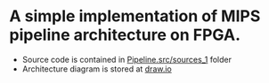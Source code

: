 # A simple implementation of MIPS pipeline architecture on FPGA.
* Source code is contained in [Pipeline.src/sources_1](https://github.com/phamvannhatvu/mips-pipeline/tree/main/Pipeline.srcs/sources_1) folder
* Architecture diagram is stored at [draw.io](https://viewer.diagrams.net/?tags=%7B%7D&highlight=0000ff&edit=_blank&layers=1&nav=1&title=PipelineForever.drawio#R7V1Zd5tIFv41PmfmQT7sy6Mdy51k4o7H7hwneemDJWJrIhk1womTXz8gAxL3FltRVRQSeeiWMBSI%2Bu6%2BnehvVi9%2FhN768SqY%2B8sTTZm%2FnOgXJ5qmu4YS%2Fy858is9olnpkYdwMX89pu4O3C5%2B%2B%2BnB7LTnxdzfFE6MgmAZLdbFg7Pg6cmfRYVjXhgGP4unfQuWxbuuvQcfHbideUt89G4xjx5fjzqmsjv%2B1l88PGZ3VpX0LysvOzk9sHn05sHPvUP69ER%2FEwZB9Ppp9fLGXyZvL3svr9ddlvw1f7DQf4qaXPAf7evs3v%2B5ev%2FRC6dfgu%2F%2Fvbh6nGi6%2FbrOD2%2F5nP7k9HGjX9k7eAiD5zW%2BXfHNe%2FfZ6env%2FeGHkf%2Byd2r6WH%2F4wcqPwl%2FxKelfnfSKFCMTK0PNz90b14zsxT7uv24zu5uX7vNDvvruVcQf0rdBfjNf%2Fnz2zj58%2FvHpn%2FcPt5a7%2Fvr4%2FXriWujFvIv%2Fo9z%2BdfbHFL2i%2BA09zf1kPeVEP%2F%2F5uIj827U3S%2F76M6aM%2BNhjtIrvf6HGH%2Bfe5nF7bvLl22K5fBMsg3C7kD49uzQv38THN1EYfPf3%2FmLNHP%2F%2BW%2FyXVfAjfdnJ9aG%2FWfze%2Fx5EXrT3PaZIf%2F%2B7P1%2Fsf10Gs%2B%2F5cxe3MvlzsomLmBrOlouHp%2FhYFCS%2FZRP%2FtMXTQ3JOctm34ClKKVdX8kfPyCU5gsFTg8bG2NEdjBXDEQwVB0Fl%2BnkqBCuXU5eEFUe71y1LMFZqUFECJYFYcSyMFUswVlRFRWC5O%2BePlUt7ak0tElbuHdMwFcFYaQiOIqJEYkVTNAwWXThYFASWq%2BmVALRcXp6R0TK37i1TNGeRHi2qSVBZhIshE2ssl0I4y%2FnlJQkrrmXrnmiskLEBEbT07v3ldbBZRIsgOWsWQ8IP9y7%2FAE5YLebz5B7nXrpufkUfsBPDk3799evOXs5%2FebfPN7P38%2FCvf96uJm69veA%2Fzc8S0yt5S0tvs1nMimgqQg%2FBRlEuLxXRAqntJvnzgt1YuUUmYYeyY6G%2F9KLFj6K1Sdq09A7XwSJ%2BwJzx2MB20i2w75vgOZz56VX71iFYyDFqFoq88MGP0EJbDOU%2Fmx5WKpZ0GFfxO79NvwZh9Bg8BE%2Fecro7CpC1O%2BdDkHCB7Ub%2Fz4%2BiXykr8J6joAhNOcAYYzD89Tn98%2FbLl%2BTLqZl9vXjZ%2F%2BPFL0pO87qnVbuiN0R7RxjnToMMfQoljFWruJAN%2BWAJjGN%2B5f3aO22dnLApf2B4n%2ByBGz%2BXUTg%2F%2FvD6BGxpSkM0dR2vpNz4D4tNIrwggdVoAVC05jIxd20p%2B7oClobJIo9BuPgdS2NvmZ4iM5en9mFZJLcESVBzk9MZ6e5rg1vbod2et9naw9hJTanfSqLOxW8rDbSVMQnHBxL1%2FvLdRTfd%2FkAJUgcc1yBZaIRttKDiw24bsX3WUXWGDPk%2BiKJgRVZjEkUGUa0u%2BXZLomVD7m7r7qll0WkoEJektXjr2ji0cTP9Y9ONjcgMo%2BZcw5KP%2BeMA3dl8TlDejnC3oNlgEBz8JB5vcNssHAnqyOLlNkht8RapXJJBLeMXbcWCW1zHhAYwK7sVPK%2FhirBDsc%2FQ6EgWiT%2BXRBTl5FJqvEJX8NL%2FFlE5gmXmqbXkkuJjkjiZ9gGiYo7Kk5yAomXYlOSEJANcqISedgtlJwbfvm18LmqYhiPBJ5rlrRJRvYy2m1z8phCEyXK5WG%2F8YxH4JvQT6j0L%2FEy%2BsxP4%2Fssi%2Bpy99vjznuc3%2FrYTs8mXTMoibpj8k0Z5aAuHVxofjg6Qr5PpALQxGOSygMoEZ7tQwy7D0dQoMQx1QnqIWM6DnYLjZpVtVkNvPL%2FNwh6XUdS3FPVu33tIsO3NczWWzGfKiXnRVexThnyL%2FlyNLPRT3y9BTdgelxkwtQ6BjLSaWjjKqaNlSlovNo4BmJMNEdtUXbB0oHe47Gyctn4FwyD%2FqLJnh%2BcbqgA%2FhEbIXTLPNUYUXEZd5fTIjuaHTcFqawo2dPUQKBjKuKZePxkpWDcFUHDG8faTGlarGL9e5DMg3zQtTFWpyHlYZNmc2oxDIDULeBadhvmNMpJa9ux8SQ17J29wiJi3iDwMCurTpc6OguBCAxZWtiKCgjRMQdFIQXQyyDQOk4ga5idLSUSaCCLCPuk09zH%2BeLkts%2B3i7zzQ5EdUzdHQW23DiAMz75mO3dWXz0%2BzkR%2FS8UPFtZxD4IcQqO6A%2BaErhB%2FiJOLbR2810hEdHanaQagViIzgQkMiIxGlUTopINeJgnBiPaKdJPdCIVBbfnznED7Vcifwl4xkKjzCMhNjrf830%2BwlSeeAKroJwyqNdX2rZiHO6RxNWjsNMRmZuTQQgyuHVam2BnClNcRVW0buwiwKq5qRw%2FM1EbnFOo7KJ27K9DtLll4aWyex9Px4adrxmD7MgXXDOi3aMnKoT7H0dTJDPo5mJ%2B5F%2BZE%2FAp090KHZTA10hvY3K6Bnj8hVjxmAVVubF21oUik8MD8JGaW0IFUVwc1pDEIs1H%2B42DD2uuR2YLnlSJsyJDOu6w3EprjeJQg5tiWSH9tqEaEWreJhI6j36MmBzaUsEVHTbLP3aE3Js6Of7jfrLcKyLpp7pLd59NbJxyiM%2F%2F87SG5yvvbDRfxAiX69O369O1gXHvq2ePGzptTJ9036sVK%2F2VLTa7GgKzvtNQ8p2RZEpolVHlJMiVtlvIFDg%2Bz1gtS%2FQVOVJfO%2B1%2BoSWXmJLLoEqLEyWDFYtBBvVQLHQUfQMgNt03Z1gkALo%2FC0CjAELVqIN2hx0HEYMjlviHSYMhm6AcyGNVL8RDIOqykd2VtzB%2Bpe9MxuFT1rH6iTGT7s4m1lvq6JYGcXrK9WKdkoDMihhWRwdnEK2nULTMuMd0mEPTMXAPR2oYV4C3tCRG1ML6JLL9KdzI4adn6RbSvgZ5jsWKfoBKP84fn6sXB47uN6FszZhOYOpby7OSlZbmbdDZuUYM1nU%2FYumkoqnb0iNaJsA%2Ffl0XyUR8dbyomFEcPmbuKFkS1AGJmkVnPsxZCC7Q2NTG2jVdHQqgAmKypbpk70aOhCbEsPjkJ%2B4NLnKuEKfMlBYORoBHlryYCGV1EPMWrYQK8ryLMHbgry7Ln4glxgpGkEeWuQo%2BaOtOnfekMvZmvNBrbQdWo0G9iwTURLJ5P5TA2Kqp00zLoLrX452YusEsOsw%2BoVU5952DKkEJvzWVNwQXoU7JVGnT8Ae7T22EcGPouQ%2FCyTU%2BXcKFb6FSsoMYaTgdBVrBgiDAQLR%2BFu5h1hfqw%2BJ9VUD7PGesAdxFwRHcQscmneSEQ0RGRbh0lEDS10KYlIhBVvkav8RiKiICLtEClIVQbchy9%2FeK40lIWHxujHwIwb2DKBup57V0bVsqCbGQTHANyBQJA2NoEh2LDUmhkEtRGChwFBWtUBQ7Czj4c5SEVEZkeQ8hiEyoxRqnBCtmhGKSJwOmJQBAZN%2BjntGIaCm07YOLT5JsZGGCwRGndoS3avpn5urxQu2X0vnKXFdJohOczoh4eZhMHgpDHu3Nof2zhqdvbh04lmbee93Yfxp4fo9SWNO9xkhxF5ugR%2FjtgtZl65dax%2BOquwsWL9dFDZRg2pqeWHmNbWzKUQYerhiOrBo5rahESoFtKfiDmqCZMAR1QPHtW0yfEY1UJi%2B6xRnb2OEdUHhWrajC6MaiHBduao5h86SdINixNZ1RO9TXtFmhRgmSmlNuE3s2drm424crVkUrW6OZCNqQutJDik6GiILi6D8KcXzrFb4flpgZNGRp9CnU9BVQlzs4Q6FRzsiz778ClYM%2BGAlf29a8seDrKBvXLqaqbQygQo7qkrE2KsAnHPay5EdaeA2vPzMGTjXwKvOOmtGYHDqd6optX%2BWA%2FRlJy02hg3dbTcaejAa0tPGgpb1dAHuiDXRUpJsOsF2W%2FnmqfncB7KNRJXV%2B3ZhDFRnRlxcSo3UtHEXb1G%2BMALVK2mhcEuA5f6CqdKvjEjL%2F7zwHJDelj1rbKQF7Y%2F6IVXXeMQVvQFb5Q%2FM18s47BUbBdtwhlTgaGOhtHOMLKtrDepFG5RejsJaYicuoR0tZPsqvoioUYPjpa9dmPWlNmjP%2FuOaG70LNV5lvJyoBrHEuT%2FzBxLmW%2BgONIoPvD23d8fPlbsqFK%2Fo49BuPgdM0dvmZ4%2FX4Txm37dY9%2FbRIezr7CsK%2BdSNR3YVWhLsttYjbuWl5tMY%2FYqS%2B1PY%2Ba5gKhsmnrUWvnTNfIjlz4ZvMAV4VdwcVHBNvkSUIWIYRVwDgVilTITSht5V1Zvt0dLOQ8UEklx%2BXeKouCLRxc4zvQOWZiuAdr208eDYaMau2GLdHGZFKqClb7bVz3ef4li8FeofaMi%2F2rDQb%2B40bMeryoi9L2xWkmEvkedao6aS3TW99izHpzIcHdeVs80JjMwG1KuuEYBGkN12qEewZImN2TP1bvTTtWw1%2B6t95uYHjaPjZlX%2F8yoANRZNvnkm3TDtYYaADfDRtWZFzMQLZvhp3f3JNfpi2102Decmx8HOoxExPBUwrRI9sBtrbrS5oDLTBq1adpZiEdWGqLXjWGadtOGzd19oTVDAdAFBmNf6M3vd28nl59vo%2FO%2Fv9x9en%2F24%2FzN5USEtThGB4YVHeA0gYxBdIBxd0AiRWAhNH2Z%2BWuiOjwmk7DqZ6v12c6WYc49nDjDSUPrapbqdRmJ6IdUdYjmZMcSyTNDhgiJtZsgXlT9tIPW%2FbIRtZJIOmYTDUw40YATbTIelIN%2Fh9Px%2FCqXFDMyFdHg9LjJVK5KWnZkClPjNPfUBk3bjoVSdRGUSjABU3odPb%2BVOS1liK%2FJ9eMX%2B9VxUI01091rjTC%2FXCyzq2TeUkkYJPYD06eWAORZnEb%2BxYAiP3K5xQ7tEhFD%2F1ysa9yFMX%2Fihn1syBPM9eHHR%2FbCxoVNFWucc6Sbpm2d6vMihFrAzLl8mQJtN%2B1zo57sJSvmqYsHmK6oNe1zI5kRbYIotQElRmPt3K1ZiF2XGzL4maftjuBvDH61KfjlMk0h%2BHWYidsY%2FNA%2Ba5jSywz8uGL7PPSeZo9MNJ0xMEGqcnXVA6lyhXlKkibMaT0kzJGJDZeUv39erUdS40VqzmHSmS0pndmy0BlOV7zyVze%2BN2dKamMe%2BL5UczSZWtqyozadkyesc7y9yg8mktqyCAbnHMvhO7%2F6oYRd%2B5zOHX64pZ7ABj9KjVMYXlAXZUO%2FxKhqfMKMMDREGD1MJ8fq4aCJaNdF1VZUkRKG2XjlXctfWN%2FBtWl6ya%2FqOl65jvLgj1WFUB72Z8cKILcITqW%2Bd2B96na2lZvRXy8KH%2ByhiKr1mks5Rx5ytCzyryp7eHi%2BVqNE4h8rIv9Zwx72G%2F%2FhYhP1TIyHIwwdLSvSHzoxQkAfNDFWX8CJGHE1wk1XQhy10lwrtVxbJOUx1EoVeSiPv1YK%2BykL0UoFdkcuC0EfdP6yYTYkV1HDoqGDnDZKbAMjyoSZ0IwcMTbkAaYIsmA%2B%2F7OcLGSGtzSoheEmWtRqUL3ps10ZEXrZbAG52gMMGqS7%2BstYvS3KWKEmiYp0COpBEnDUO1ppEDmeOk5pZmiEj%2BkHJGPAzByRQwuCovFYqJu0JFHQgUz6IlOkxlr6jMN0xQsafsN0dwd6MMFdjfyzSgkTxnnUqvJ%2BZiSE%2B26PJDR4EtoNr2JAQ0ImUpfQBBI9ddINiV0RfimdEJ6Z%2FhEfmH6exgteTa8QTXUb1iEzxbSo1oV2QV5mXlOta7Io1yXvJPN2d8fKDh1Dlyl5uEMSF0QpXooLR2SuLGPn%2BZW%2Fkqe98yHAPinL1Q6kmzOEvcVp%2BmdXA9bqwRr98uezd%2Fbh849P%2F7x%2FuLXc9dfH79cT7B66IEn%2BGlm%2FefTmW7JLkDv3No8VfiKZSaaFGgCDJhahaQepXTOTAV3ErWTuVzh6r3Zfw48199QCjYoac0CIS3Zua1YsR2RzmVqgHkaMcCfJDS0bdt5XUw1qR1htUguzZjQW%2BZHLm9FAAu1BepMb1mBSYlbvNpKTdP1qmJEWWkm2WCZRcJjM3b7lBt%2BB5e%2F3FH03XffUpsQsMuUadhNnhjb%2BakreeHTEVoMEpRJ7qy2woDA3OcW44QNn92Hl1CeDlnlXoxGa9dBU1ZjNFcuiqLvWkhbrXoHLnDmKmLAzMsemCIQOVJ0afTB7k9tkKHQjxjFPMmxxOGFvJgecXvfoPc2XfoiAPXYwhs5QTS9upsjZdeSN5p9dno%2Buy0dtnzRv34fNi13pxq5a40u2zwMt3agf2p1adPs1HuT9lG2MGDRO6Bku1GuZtZJlxjRxX6WzD5%2B2tORFz7i1xcgeUYP3kj4kIoZ7E7c0ex6h7DFniTlbK2WPZcxQOWRmmI1KHB4zVIvwtukT0MFKVueed6yZoSVmHE2BctSTLorFUGhiEFBHkSDq8iI4PpSfoQVuZIpoN4CpRKq0rQOtPNJVt%2Bg4GmoaF1KYJO3GaPTQjZE8sUfBFBcr6cF6JDZexBbD3T1MYuucMcSJ2KqGmImMQ1saSbrxSrwo6WB1yBnJPeddwHw8lETcPBmvzk3ESslDN5Ilv9jCORvxk1neKvEDPd1v1lsYZdJrj3I2j946%2BRiF8f9%2FB8lNztd%2BuIgfKBEiu%2BPXu4N1zqZvixd%2FnvqXtmnL6ccE3Yk7ZzHzlmeptFot5vPkWfY9VK7sBNbCJwXlR27J1JQxcUtftkSkhTpj%2FrKA%2FGXTPXX3%2F9FyT5gQKp1r3MLpFtw7zh6bKmBZFhicI7S7BkttAK7ETRsoeeQabSBLey2Wgk2g7c1RWeDfKm8sYeFCJHaZNtGaSBy3ZqX%2BmT7OLYiZftJWSSDPp%2B30OERZURsQy4yMNm3Ms%2B7UPUmRJDPatLvrSBYh49px%2BIgV2KfCqookCDUycYbCayuLbSnr5d05Isyxk8W27zTAjshOFsSNtJlHV8dOFnL40OhbWSCYyt%2FKgoxt7DUesX3k2EYlfqraUN3l0bhKtcqaxpSrH6j%2FW1WQhhkpYadyrH2PbheWROaqrlbY2knfURj6rDJEZJ1bUjfUxutCnOiC%2FNF616ltUmn5SGNMaczWMk4mhyCjJjGkozUt1pWrwNzGVW0XMZCSDWGG%2B5pcmrTmDeH%2BEGrh9jpk2702iXdhwjKtSx9OwOoeoSp74uoOJPUXqHrdMB3Ye7DtBbYli%2BQieINGycWYgi3tMCQXomBeMbm22W%2FoAjXLEC%2B7woR%2BkrYX2FUluEIpmHkXgzEOODDJijTK7t3AWKM04xSjQ2%2FgDj0NTmxj6tBrWMLGw6GHetDUOvTwFdnzc3XoOfyr6o5XVevZkYeoi6UjD04cZqStaXB%2BfZ22hi7IH613ZcrREG2dzecxmjeM%2FBrHKrXcXn0Y7IJQyATqcQSw6paNQCi3k5DjouYKA7lGWl5Q2f6VGdniGNf0Ol5KufEfFpuosi0RTU7LfBHGhPNa5%2BB7m0hyMm1R6QCbn%2BYlDDVpLvw6tTvMSx1oWgXQphAOs1NbfauBptmGTtNsQ1HtN8DkXoNav9IBpegN46TMeB5%2Fv08eSTkSv8%2FOxlYzRbAffUUBYtqhLqNAg3l5BV1ghMOpC7pIGxJx%2BLfrPDbCGmvrABExT%2BoW0WJ2DAKIwCy7YiBuiVslU3PKE7eUlrLBMTpeYFdlhrEiOmyYXH36jMhu83OxWnpPPsmOrJsUFu9YlJbgG1vSS9e6XCyXGcHN%2FW%2Fe87YZ77Damc2C5dJbb%2Fx5gXI6mKo2QUkjmapVBRnp3W6Sn%2Fb0EP%2B2drcjDzGD0sJbRn745EX%2BecJxucgDDReHKoPoJHEfRFGwysC510mC4HIpkBMZgpV02xxqcAZSM6DxG17Hv2FzPpuI1vHRbi9q%2FQiabGIbhjxohTYnGY0aXvEXhxpOJStlLy9BA77BjZxBA3aTwMhFknP2OHsv7u27k8R5Xd0k6yl41SpoiHqeqBAnpWXO27Pavf8Wg8LU%2BF9hB8S6V2AVML0HsHKdQWRx6ziZ4MPHEXuisAfzXWixx6z1s1DsaQh7r73yY0MlsWj6d2BwQ6HuGH0GxKF5DdxkBiUo7eKynfNNegElDiUnwvhyyxV5AbO5Nzg980iAqSp8kKl2bpHcCzRxxG%2F6eXoU%2FDIW2r1WsQPXajKpU9mDpUYHS9htXoXB6GHAEsceRj9oj35QkzAwh6UfFIB2QmiEQ%2FaDQl%2BHAD%2BoPvpBGxAutSNUbehy5%2BY6MbD5utPWaqsYJTFis30YrBWL%2BrDQmrFNG7rIJQANHAiUqIaWEwgTDCqGRDrZdhQwD6WM2TxhoZgkNlvm2ndTMAAnpG7HfXJB6upNp3qdDhUFrNBkYgUp2abb9GsQRo%2FBQ%2FDkLae7owA3u3M%2BBME6hdb%2F%2FCj6lWpE3nMUFIG3N9jQbjXmtVxut8RibR60kVqltfHLxmlHjTHZTW9qEEGOwsWr7s8qUEehb0L9gFCNIDRUZ%2FTQLqOMr%2B6Rh9aKPFpuFztsS%2BtmhO5Aav21oV9RKO%2FG0WUJIMslmYQnYk3V7FPbhXFDoOuCJtbUYcTqZUXWNsJyArYJLMS5gCZ2Fo2OTHGOTBtgXCcIe2LpIZ0j0wGVMRPS%2FXSSdsE5oZOMTaywDcORWToaDMOrmiibK41gYwVma5J%2FAdYZ%2F%2FRfEl6XlCizlcB5gLgscFy6PS23Y7i%2BStG6Xm9%2BIeL%2BWVgbPA%2B9p9njiETRSITpMbRAbJhmIxRlOCzz%2FjkWVdJgjKHtXAnOfUuE%2FKa01ig2NVciS4RV6Ef2yE%2Fl7o1aWS1wNdguoWetjDBrtyN7ytqK7FqJfNn7C7mtCB%2BW1s5b3nLL933ilaYKO94nai4fI%2FnsUMnnrh6SLHms6WMxrpAl7zCOjDPRNsv8i%2BUeyZw61JOOnsdu8j4jDiqtVRAdQIuJurgNLtQwki5UguM4OQNNdbj4pNBHLdUVCU9NYwRPLUkYMYtr9Ru%2FIe8ITq994y1nz%2FFLjPEmlxPJSw%2BEr7vOy5SPNRzb6TN%2BqAHjxVBOdcrSBF2DS%2FWJwNXllyBafZ1dRc%2FR5ffr7x%2F%2Ffrif8O83PPaWEdJGzIYCuLEkzxljpjx2TopreKPskVmpqUSAYyt%2BBPgwAU6tqqJibm4AhyF3xq0ZiAJWVcYanV5rdFBb94Y1OqhmpmGRDoyBGvh2WSPnYk0QVD8EhLZVZahFOl29qDuypA5u506rvvyoMQ%2FGuxffTEn2S0mkuaKOO3eC7VbCxpGq5jhuHM5LGDeORHJAySCFLsTuXKYj76d0Rvn3bqpr6QvHErvtKx9spB6NJaLOGWE434iZ%2BFWxff9utYoVKq9zhvAIJgKYWOV9NJ3nIxZM2Ja%2B2RwUa8rd3TKAibZ3GRyD0LB3mVgo4Qg9w%2FZQLcBU5gYvd5wfC%2Fxo5SKEn5RiEceu7xIzdL4dci4Ke%2B2DM8eCPVoxCrEnpRTFUekesCcV35Mr65Fe8Ko1C0kBP%2BwtHiWvbAikTbxFCGyYeSsWgdglLA51h4sh2LZcTQo%2BwSrUOGKYO9M5F7JYLlp7fvbsfINw6ugpb9rRrrA7%2BWS9%2FhyuhLYPh%2BVwlashg05dVWLXLCSDcMtwOqpXEiOQeioARKCMCr6GXf7Hbl9KBj%2FqiBOEn4yutUyZLzLATTjriL0OafedG9JUA7E27z5PgmmeA22ZptYjRFE1B3VZSMNpmlwMh5IfxdcQ0HBk4zIIf3rhXGFPAdu%2Bdw3me%2FEpPGlDAS1Lo5TTmGULpQANtD9G2XKNbWeYxcUw65%2FL0NkSHOMQSYrjrt6aIeNYHUCJH2w5Sj1fHPZAldLewtGUFKaEtqbtSr4pQdce3hzYrdta4XBtodwW5jCz4rZy6sQ45pL2aOw74pwPq0eo5WyVKaeGXGNfdNryEt2qWUgKBOKYy8e1H3pP85O8ecfAvZw9ZwJqwDiHxR20cGo4RFYsmnCwY4emrnJXAjQpp5qu9AomkA6q6W7ML5XdP8qesBBcPVckh%2FeGFUU%2Frpy1%2FZ%2Fru4%2Fvb6%2BX%2BoTgQe%2BIqHKfo8x1abLUYRpAw0KhuMaqGgR1Q%2FC19%2FtAC7zo%2BKl9MNaOIjLM%2BVfe7%2Bxniu5VMpNG7eiGxk0nBNEQmjtD3dfEFERDUJ3JnAFNHwyc35mGPv74PvHe%2F724%2B3x1%2FZ%2BL9%2F7szZ8rQm3%2Flb9i1%2F1%2BfwJT%2B374Wb%2BUWQzqbeKGSIraaxjXsV9cNSXWuiIcra3qZdnZLFQxxOkA2rTgoM7G%2FjLYBnF3gDF1urDivKY9HDw%2FL1lvfEEmIlv8dr2CAXDSJ5%2F%2B%2B%2BkyWF9%2F979Gd3%2F9fnNzZ4bXE%2Bx7uf1y%2B%2Fd69nd8pCObEEnRLIoFOiqc%2FfhpALCoDWvoKezZsiZilXlmrEiEsnB8D8MkgpCk1uYgJBu6DlnBDbtxEta4DLw5hl386j949%2F6yiDak5JSnmALspTIuXtw8PzEvMFY5WxhV9Fe8%2FiTfpuZprhPl1IADDDUm4NOKTvMJ8AQx4U1fH16%2B%2FnfjG9O7Z8N89%2FQuVuTeETrF%2Fek%2FbCkyfmHL7%2FF%2F%2F6X%2B%2B0Szti2A7sP400Py6cbfPg88PH2Z%2BettyvFwGBxzdrUDi6OJVXohC9tN%2Fm6t9YKVHNnn3BPBjS1JIgfkPBTzQB2VjGPFegcDrbCQzct5AiOCSoUpxMqfiNnz2AROXBM4pMkRmrKRWnfRtYDTAc%2BdGArpdoT7oRuy7QFHRiaGpjKIFnD3QRQFqwybr%2BVRk5L6qEqabA4jOBkRd9%2Fm1QCO%2FAOwXOy7P3W7V98lf2AitPW5AfUol07I6Wr1OhJEeAnNX%2FobmncseMpzArsCCi0kA6JwsvJb77cXEvwYjEKqZc4udqnKVTDcD7tUytwWeFUM2xIJUM11T23aPBYlpq%2FieId%2Bs%2B7Im4Bzk0fFp0TxgdyKUBYuVvPBYaPpIUkn1KxiIromEmw4dbsxudpwkreHeVxHIiQptlXsHCYYSZoL9RNWSGJY3d3WhQSr0eoGwKHzGU%2BAI2MFx49YufWHq3iZrQnIMBxdKMGo9IpXkqCjFMm958lv5F3APV24MdwsuVI92UutzBMtycmVx8ekoRFpuqcWpUEKG11J1ZzKqubTvJtTEaPaGiKG0QwhUwqMEJFynXiZIcStw54yZslrEqmQFshp6NcUoR97DhlTvwXTREBhR1l5ys%2FBaWxV3LENXBXXEQlQVadX2PavlcNCJm4C9pSN3I0VeKBIizUvjQ5MsE0tYSmxWLK%2FPLwL%2FlloQWS%2FfXsx%2B72aPkTsR5rKnLggSUqsDvVg6nwytBLy51AnlDEDmIIQdh1siqmQWiEVcg971j%2FPwfZwEM79cDJ75URn2%2BXCf00m%2B8f%2FvQVEdkVpRiXT1Ss8OIeWAlzFPZikAFuGBvoOsmHphTV5JAAT3ww2I0e%2BypuvOqZ76oBOBNSslbSYhNwV4wxxV33krsPkrhpL7uroXAosRPFT7NsZ%2BSl3a8iEla30hQ9oKQl5KXb3IF5qjLx0mLxUZ8lLLdCMzWBCbgZpTf6cFaN%2B5Ky8OaumoL631JXaaCkJOSv2WCLOao6cdZic1WDJWV29Iy%2FN%2FMbCFFPmzviRfdayT4uZXgpXYleQy4x3Yg99De98ZUuo3py%2Fk%2FUo2Z%2FJkP05CkgzZmOkZ8tkyf%2BiWCPOCh9ZI3ebHfVzpLfZ0VKKfNwR%2B4VE2uyIyfL3tR4lk7UYMllbBfOtMt9AVy6rFzUJUVx20G2whsplbR2kCdFzWbiUhCooFuQizXfEZPk7YY%2BSybLs5%2BVoSpEddgzm82ejuDxnZKPc3aC6c2oXK5M7OELxYvKxUlxqU9MXbuRujLibw5K7WTow1NlEgIAKmUckBaSBjlpkH7Z6VnqXxfzoTXXVOXUcd%2FevsK7euXcbc7xhcTva0oJyNlnqeZzSigAf1BkY0%2FHXMEhAsDs99NaPV8E82e%2Fp%2FwE%3D)

